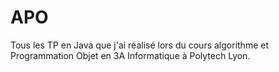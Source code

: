 # APO
Tous les TP en Java que j'ai réalisé lors du cours algorithme et Programmation Objet en 3A Informatique à Polytech Lyon.
